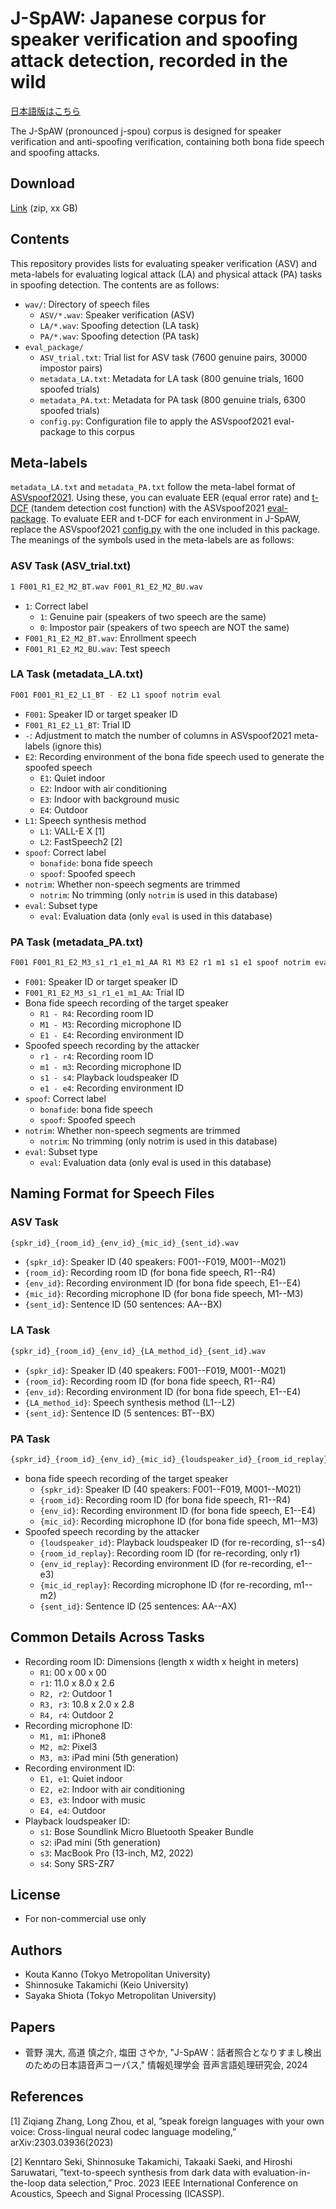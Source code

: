 # J-SpAW: Japanese corpus for speaker verification and spoofing attack detection, recorded in the wild
[日本語版はこちら](https://github.com/takamichi-lab/j-spaw/blob/main/README.md)

The J-SpAW (pronounced j-spou) corpus is designed for speaker verification and anti-spoofing verification, containing both bona fide speech and spoofing attacks.

## Download
[Link](https://ss-takashi.sakura.ne.jp/corpus/j-spaw/j-spaw_ver1.zip) (zip, xx GB)

## Contents
This repository provides lists for evaluating speaker verification (ASV) and meta-labels for evaluating logical attack (LA) and physical attack (PA) tasks in spoofing detection. The contents are as follows:

- `wav/`: Directory of speech files
  - `ASV/*.wav`: Speaker verification (ASV)
  - `LA/*.wav`: Spoofing detection (LA task)
  - `PA/*.wav`: Spoofing detection (PA task)
- `eval_package/`
  - `ASV_trial.txt`: Trial list for ASV task (7600 genuine pairs, 30000 impostor pairs)
  - `metadata_LA.txt`: Metadata for LA task (800 genuine trials, 1600 spoofed trials)
  - `metadata_PA.txt`: Metadata for PA task (800 genuine trials, 6300 spoofed trials)
  - `config.py`: Configuration file to apply the ASVspoof2021 eval-package to this corpus

## Meta-labels
`metadata_LA.txt` and `metadata_PA.txt` follow the meta-label format of [ASVspoof2021](https://www.asvspoof.org/index2021.html). Using these, you can evaluate EER (equal error rate) and [t-DCF](https://arxiv.org/abs/1804.09618) (tandem detection cost function) with the ASVspoof2021 [eval-package](https://github.com/asvspoof-challenge/2021/tree/main/eval-package). To evaluate EER and t-DCF for each environment in J-SpAW, replace the ASVspoof2021 [config.py](https://github.com/asvspoof-challenge/2021/blob/main/eval-package/config.py) with the one included in this package. The meanings of the symbols used in the meta-labels are as follows:

### ASV Task (ASV_trial.txt)
```sh
1 F001_R1_E2_M2_BT.wav F001_R1_E2_M2_BU.wav
```
* `1`: Correct label
  * `1`: Genuine pair (speakers of two speech are the same)
  * `0`: Impostor pair (speakers of two speech are NOT the same)
* `F001_R1_E2_M2_BT.wav`: Enrollment speech
* `F001_R1_E2_M2_BU.wav`: Test speech

### LA Task (metadata_LA.txt)
```sh
F001 F001_R1_E2_L1_BT - E2 L1 spoof notrim eval
```
* `F001`: Speaker ID or target speaker ID
* `F001_R1_E2_L1_BT`: Trial ID
* `-`: Adjustment to match the number of columns in ASVspoof2021 meta-labels (ignore this)
* `E2`: Recording environment of the bona fide speech used to generate the spoofed speech
  * `E1`: Quiet indoor
  * `E2`: Indoor with air conditioning
  * `E3`: Indoor with background music
  * `E4`: Outdoor
* `L1`: Speech synthesis method
  * `L1`: VALL-E X [1]
  * `L2`: FastSpeech2 [2]
* `spoof`: Correct label
  * `bonafide`: bona fide speech
  * `spoof`: Spoofed speech
* `notrim`: Whether non-speech segments are trimmed
  * `notrim`: No trimming (only `notrim` is used in this database)
* `eval`: Subset type
  * `eval`: Evaluation data (only `eval` is used in this database)

### PA Task (metadata_PA.txt)
```sh
F001 F001_R1_E2_M3_s1_r1_e1_m1_AA R1 M3 E2 r1 m1 s1 e1 spoof notrim eval
```
* `F001`: Speaker ID or target speaker ID
* `F001_R1_E2_M3_s1_r1_e1_m1_AA`: Trial ID
* Bona fide speech recording of the target speaker
  * `R1 - R4`: Recording room ID
  * `M1 - M3`: Recording microphone ID
  * `E1 - E4`: Recording environment ID
* Spoofed speech recording by the attacker
  * `r1 - r4`: Recording room ID
  * `m1 - m3`: Recording microphone ID
  * `s1 - s4`: Playback loudspeaker ID
  * `e1 - e4`: Recording environment ID
* `spoof`: Correct label
  * `bonafide`: bona fide speech
  * `spoof`: Spoofed speech
* `notrim`: Whether non-speech segments are trimmed
  * `notrim`: No trimming (only notrim is used in this database)
* `eval`: Subset type
  * `eval`: Evaluation data (only eval is used in this database)

## Naming Format for Speech Files
### ASV Task
```sh
{spkr_id}_{room_id}_{env_id}_{mic_id}_{sent_id}.wav
```
* `{spkr_id}`: Speaker ID (40 speakers: F001--F019, M001--M021)
* `{room_id}`: Recording room ID (for bona fide speech, R1--R4)
* `{env_id}`: Recording environment ID (for bona fide speech, E1--E4)
* `{mic_id}`: Recording microphone ID (for bona fide speech, M1--M3)
* `{sent_id}`: Sentence ID (50 sentences: AA--BX)

### LA Task
```sh
{spkr_id}_{room_id}_{env_id}_{LA_method_id}_{sent_id}.wav
```
* `{spkr_id}`: Speaker ID (40 speakers: F001--F019, M001--M021)
* `{room_id}`: Recording room ID (for bona fide speech, R1--R4)
* `{env_id}`: Recording environment ID (for bona fide speech, E1--E4)
* `{LA_method_id}`: Speech synthesis method (L1--L2)
* `{sent_id}`: Sentence ID (5 sentences: BT--BX)

### PA Task
```sh
{spkr_id}_{room_id}_{env_id}_{mic_id}_{loudspeaker_id}_{room_id_replay}_{env_id_replay}_{mic_id_replay}_{sent_id}.wav
```
* bona fide speech recording of the target speaker
  * `{spkr_id}`: Speaker ID (40 speakers: F001--F019, M001--M021)
  * `{room_id}`: Recording room ID (for bona fide speech, R1--R4)
  * `{env_id}`: Recording environment ID (for bona fide speech, E1--E4)
  * `{mic_id}`: Recording microphone ID (for bona fide speech, M1--M3)
* Spoofed speech recording by the attacker
  * `{loudspeaker_id}`: Playback loudspeaker ID (for re-recording, s1--s4)
  * `{room_id_replay}`: Recording room ID (for re-recording, only r1)
  * `{env_id_replay}`: Recording environment ID (for re-recording, e1--e3)
  * `{mic_id_replay}`: Recording microphone ID (for re-recording, m1--m2)
  * `{sent_id}`: Sentence ID (25 sentences: AA--AX)

## Common Details Across Tasks
* Recording room ID: Dimensions (length x width x height in meters)
  * `R1`: 00 x 00 x 00 
  * `r1`: 11.0 x 8.0 x 2.6
  * `R2, r2`: Outdoor 1
  * `R3, r3`: 10.8 x 2.0 x 2.8
  * `R4, r4`: Outdoor 2
* Recording microphone ID:
  * `M1, m1`: iPhone8 
  * `M2, m2`: Pixel3
  * `M3, m3`: iPad mini (5th generation)
* Recording environment ID:
  * `E1, e1`: Quiet indoor
  * `E2, e2`: Indoor with air conditioning
  * `E3, e3`: Indoor with music
  * `E4, e4`: Outdoor
* Playback loudspeaker ID:
  * `s1`: Bose Soundlink Micro Bluetooth Speaker Bundle
  * `s2`: iPad mini (5th generation)
  * `s3`: MacBook Pro (13-inch, M2, 2022)
  * `s4`: Sony SRS-ZR7

## License
- For non-commercial use only

## Authors
- Kouta Kanno (Tokyo Metropolitan University)
- Shinnosuke Takamichi (Keio University)
- Sayaka Shiota (Tokyo Metropolitan University)

## Papers
- 菅野 滉大, 高道 慎之介, 塩田 さやか, "J-SpAW：話者照合となりすまし検出のための日本語音声コーパス," 情報処理学会 音声言語処理研究会, 2024

## References
[1] Ziqiang Zhang, Long Zhou, et al, ”speak foreign languages with your own voice: Cross-lingual neural codec language modeling,” arXiv:2303.03936(2023)

[2] Kenntaro Seki, Shinnosuke Takamichi, Takaaki Saeki, and Hiroshi Saruwatari, ”text-to-speech synthesis from dark data with evaluation-in-the-loop data selection,” Proc. 2023 IEEE International Conference on Acoustics, Speech and Signal Processing (ICASSP).